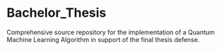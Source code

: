 # Bachelor_Thesis
Comprehensive source repository for the implementation of a Quantum Machine Learning Algorithm in support of the final thesis defense.
